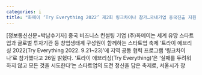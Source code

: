 ```yaml
---
categories: i
title: "화메이 ‘Try Everything 2022’ 제2회 링크차이나 참가…국내기업 중국진출 지원"
---
```

[정보통신신문=박남수기자] 중국 비즈니스 컨설팅 기업 (주)화메이는 세계 유망 스타트업과 글로벌 투자기관 등 창업생태계 구성원이 함께하는 스타트업 축제 &lsquo;트라이 에브리싱 2022(Try Everything 2022. 9.21~23)&rsquo;에 지역 공동 협력 프로그램 &lsquo;링크차이나&rsquo;로 참가했다고 26일 밝혔다. &lsquo;트라이 에브리싱(Try Everything)&rsquo;은 &lsquo;실패를 두려워하지 않고 모든 것을 시도한다&rsquo;는 스타트업의 도전 정신을 담은 축제로, 서울시가 창